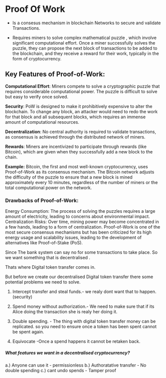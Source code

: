 # Proof Of Work
- Is a consesus mechanism in blockchain Networks to secure and validate Transactions.

- Requires miners to solve complex mathematical  puzzle , which involve significant computational effort. Once a miner successfully solves the puzzle, they can propose the next block of transactions to be added to the blockchain, and they receive a reward for their work, typically in the form of cryptocurrency.

## Key Features of Proof-of-Work:

**Computational Effort**: Miners compete to solve a cryptographic puzzle that requires considerable computational power. The puzzle is difficult to solve but easy to verify once solved.

**Security**: PoW is designed to make it prohibitively expensive to alter the blockchain. To change any block, an attacker would need to redo the work for that block and all subsequent blocks, which requires an immense amount of computational resources.

**Decentralization**: No central authority is required to validate transactions, as consensus is achieved through the distributed network of miners.

**Rewards**: Miners are incentivized to participate through rewards (like Bitcoin), which are given when they successfully add a new block to the chain.

**Example:**
Bitcoin, the first and most well-known cryptocurrency, uses Proof-of-Work as its consensus mechanism. The Bitcoin network adjusts the difficulty of the puzzle to ensure that a new block is mined approximately every 10 minutes, regardless of the number of miners or the total computational power on the network.

### Drawbacks of Proof-of-Work:
Energy Consumption: The process of solving the puzzles requires a large amount of electricity, leading to concerns about environmental impact.
Centralization Risks: Over time, mining power may become concentrated in a few hands, leading to a form of centralization.
Proof-of-Work is one of the most secure consensus mechanisms but has been criticized for its high energy usage and scalability issues, leading to the development of alternatives like Proof-of-Stake (PoS).



Since The bank system can say no for some transactions to take place. So we want something that is decentralised .

Thats where Digital token transfer comes in.

But before we create our decentralised Digital token transfer there some potential problems  we need to solve.

1. Intercept transfer and steal funds.- we realy dont want that to happen.(security)

2. Spend money without authorization.- We need to make sure that if its Alice doing the transaction she is realy her doing it.

3. Double spending. -   The thing with digital token transfer money can be replicated. so you need to ensure once a token has been spent cannot  be  spent again.
 
4. Equivocate -Once a spend happens it cannot be retaken back.

##### What features we want in a decentralised cryptocurrency?

a.) Anyone can use it - permissionless
b.) Authoratative transfer - No double spending 
c.)  cant undo spends - Tamper proof



  